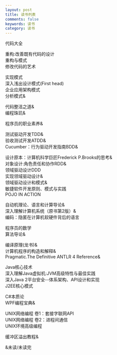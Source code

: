 ```yaml
---
layout: post
title: 读书列表
comments: false
keywords: 读书
category: 读书
---
```

代码大全

重构:改善既有代码的设计<br/>
重构与模式<br/>
修改代码的艺术<br/>

实现模式<br/>
深入浅出设计模式(First head)<br/>
企业应用架构模式<br/>
分析模式&amp;

代码整洁之道&amp;<br/>
编程珠玑&amp;<br/>

程序员的职业素养&amp;<br/>

测试驱动开发TDD&amp;<br/>
验收测试开发ATDD&amp;<br/>
Cucumber：行为驱动开发指南BDD&amp;<br/>

设计原本：计算机科学巨匠Frederick P.Brooks的思考&amp;<br/>
对象设计:角色责任和协作RDD&amp;<br/>
领域驱动设计DDD<br/>
实现领域驱动设计&amp;<br/>
领域驱动设计和模式&amp;<br/>
敏捷软件开发原则、模式与实践<br/>
POJO IN ACTION<br/>

自动机理论、语言和计算导论&amp;<br/>
深入理解计算机系统（原书第2版）&amp;<br/>
编码：隐匿在计算机软硬件背后的语言<br/>

程序员的数学<br/>
算法导论&amp;

编译原理(龙书)&amp;<br/>
计算机程序的构造和解释&amp;<br/>
Pragmatic.The Definitive ANTLR 4 Reference&amp;<br/>

Java核心技术<br/>
深入理解Java虚拟机:JVM高级特性与最佳实践<br/>
深入Java 2平台安全--体系架构、API设计和实现<br/>
J2EE核心模式<br/>

C#本质论<br/>
WPF编程宝典&amp;<br/>

UNIX网络编程 卷1：套接字联网API<br/>
UNIX网络编程 卷2：进程间通信<br/>
UNIX环境高级编程<br/>

缓冲区溢出教程&amp;<br/>

&amp;未读/未读完
